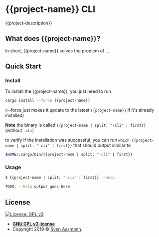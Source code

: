 # {{project-name}} CLI

{{project-description}}

## What does {{project-name}}?

In short, {{project-name}} solves the problem of ...

## Quick Start

### Install

To install the {{project-name}}, you just need to run

```bash
cargo install --force {{project-name}}
```

(--force just makes it update to the latest `{{project-name}}` if it's already installed)

**Note** the binary is called `{{project-name | split: "-cli" | first}}` (without `-cli`)

to verify if the installation was successful, you can run `which {{project-name | split: "-cli" | first}}` that should output similar to

```sh
$HOME/.cargo/bin/{{project-name | split: "-cli" | first}}
```

### Usage

```sh
$ {{project-name | split: "-cli" | first}} --help

TODO: --help output goes here
```

## License

[![License: GPL v3](https://img.shields.io/badge/License-GPLv3-blue.svg)](https://www.gnu.org/licenses/gpl-3.0)

- **[GNU GPL v3 license](https://www.gnu.org/licenses/gpl-3.0)**
- Copyright 2019 © [Sven Assmann][me].

[me]: https://www.d34dl0ck.me

